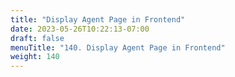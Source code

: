 ```yaml
---
title: "Display Agent Page in Frontend"
date: 2023-05-26T10:22:13-07:00
draft: false
menuTitle: "140. Display Agent Page in Frontend"
weight: 140
---
```


